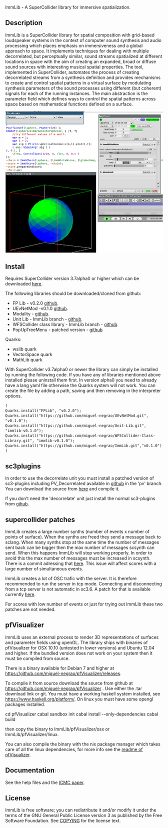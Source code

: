 ImmLib - A SuperCollider library for immersive spatialization.

Description
-----------

ImmLib is a SuperCollider library for spatial composition with grid-based loudspeaker systems in the context of computer sound synthesis and audio processing which places emphasis on immersiveness and a global approach to space. It implements techniques for dealing with multiple decorrelated, but perceptually similar, sound streams spatialized at different locations in space with the aim of creating an expanded, broad or diffuse sound sources with interesting musical spatial properties. The tool, implemented in SuperCollider, automates the process of creating decorrelated streams from a synthesis definition and provides mechanisms to create and control spatial patterns in a virtual surface by modulating synthesis parameters of the sound processes using different (but coherent) signals for each of the running instances. The main abstraction is the parameter field which defines ways to control the spatial patterns across space based on mathematical functions defined on a surface.

![immlib in action](mainScreenGrab1.png)

Install
-------

Requires SuperCollider version 3.7alpha0 or higher which can be downloaded [here](https://github.com/supercollider/supercollider/releases/).

The following libraries should be downloaded/cloned from github:

* FP Lib - v0.2.0 [github](https://github.com/miguel-negrao/FPLib).
* UEvNetMod -v0.1.0 [github](https://github.com/miguel-negrao/UEvNetMod).
* Modality - [github](https://github.com/ModalityTeam/Modality-toolkit).
* Unit Lib - ImmLib branch - [github](https://github.com/miguel-negrao/Unit-Lib/tree/ImmLib).
* WFSCollider class library - ImmLib branch - [github](https://github.com/miguel-negrao/WFSCollider-Class-Library/tree/immlib).
* PopUpTreeMenu - patched version - [github](https://github.com/miguel-negrao/PopUpTreeMenu)

Quarks:

* wslib quark
* VectorSpace quark
* MathLib quark

With SuperCollider v3.7alpha0 or newer the library can simply be installed by running the following code. If you have any of libraries mentioned above installed please uninstall them first. In version alpha0 you need to already have a lang yaml file otherwise the Quarks system will not work. You can create the file by adding a path, saving and then removing in the interpreter options.

```
(
Quarks.install("FPLib", "v0.2.0");
Quarks.install("https://github.com/miguel-negrao/UEvNetMod.git", "v0.1.0");
Quarks.install("https://github.com/miguel-negrao/Unit-Lib.git", "immlib-v0.1.0");
Quarks.install("https://github.com/miguel-negrao/WFSCollider-Class-Library.git", "immlib-v0.1.0");
Quarks.install("https://github.com/miguel-negrao/ImmLib.git","v0.1.0")
)
```

sc3plugins
----------

In order to use the decorrelate unit you must install a patched version of sc3-plugins including PV_Decorrelated available in [github](https://github.com/miguel-negrao/sc3-plugins) in the 'pv' branch. You can download the source from [here](https://github.com/miguel-negrao/sc3-plugins/archive/pv.zip) and compile it.

If you don't need the 'decorrelate' unit just install the normal sc3-plugins from [gihub](https://github.com/supercollider/sc3-plugins).

supercollider patches
---------------------

ImmLib creates a large number synths (number of events x number of points of surface). When the synths are freed they send a message back to sclang. When many synths stop at the same time the number of messages sent back can be bigger then the max number of messages scsynth can send. When this happens ImmLib will stop working properly. In order to avoid this the max number of messages must be increased in scsynth. There is a commit adressing that [here](https://github.com/miguel-negrao/supercollider/commit/2d7fe37e3707acb8543314595ec2ccbb0cf22a90). This issue will affect scores with a large number of simultaneous events.

ImmLib creates a lot of OSC trafic with the server. It is therefore recommended to run the server in tcp mode. Connecting and disconnecting from a tcp server is not automatic in sc3.6. A patch for that is available currently [here](https://github.com/miguel-negrao/supercollider/tree/tcpConnect).

For scores with low number of events or just for trying out ImmLib these two patches are not needed.

pfVisualizer
------------

ImmLib uses an external process to render 3D representations of surfaces and parameter fields using openGL. The library ships with binaries of pfVisualizer for OSX 10.10 (untested in lower versions) and Ubuntu 12.04 and higher.  If the bundled version does not work on your system then it must be compiled from source.

There is a binary available for Debian 7 and higher at https://github.com/miguel-negrao/pfVisualizer/releases.

To compile it from source download the source from github at https://github.com/miguel-negrao/pfVisualizer . Use either the .tar download link or git.
You must have a working haskell system installed, see https://www.haskell.org/platform/. On linux you must have some opengl packages installed.

cd pfVisualizer
cabal sandbox init
cabal install --only-dependencies
cabal build

then copy the binary to ImmLib/pfVisualizer/osx or ImmLib/pfVisualizer/linux.

You can also compile the binary with the nix package manager which takes care of all the linux dependencies, for more info see the [readme of pfVisualizer](https://github.com/miguel-negrao/pfVisualizer).

Documentation
-------------

See the help files and the [ICMC paper](http://www.friendlyvirus.org/files/miguelnegraoicmc2014.pdf).

License
-------

ImmLib is free software; you can redistribute it and/or modify it under
the terms of the GNU General Public License version 3 as published by the Free Software Foundation. See [COPYING](COPYING) for the license text.
